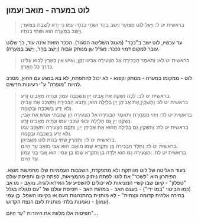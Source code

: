 ## לוט במערה - מואב ועמון

> בראשית יט ל: וַיַּעַל לוֹט מִצּוֹעַר וַיֵּשֶׁב בָּהָר וּשְׁתֵּי בְנֹתָיו עִמּוֹ כִּי יָרֵא לָשֶׁבֶת בְּצוֹעַר; וַיֵּשֶׁב בַּמְּעָרָה הוּא וּשְׁתֵּי בְנֹתָיו.  

עד עכשיו, לוט ישב ב"כִּכָּר" (מעגל השליטה הסגור). הככר הזאת אינה עוד, כך שלוט עובר למקום דמוי כככר: מגדל שן מנותק וגבוה (וַיֵּשֶׁב בָּהָר, וַיֵּשֶׁב בַּמְּעָרָה).

> בראשית יט לא: וַתֹּאמֶר הַבְּכִירָה אֶל הַצְּעִירָה אָבִינוּ זָקֵן; וְאִישׁ אֵין בָּאָרֶץ לָבוֹא עָלֵינוּ כְּדֶרֶךְ כָּל הָאָרֶץ.  

לוט - ממקומו במערה - מנותק וקפוא - לא יכול להתפתח, לא בא במגע עם החוץ, מסרב להיות "מופרה" ע"י רעיונות חדשים.

> בראשית יט לב: לְכָה נַשְׁקֶה אֶת אָבִינוּ יַיִן וְנִשְׁכְּבָה עִמּוֹ; וּנְחַיֶּה מֵאָבִינוּ זָרַע.  
> בראשית יט לג: וַתַּשְׁקֶיןָ אֶת אֲבִיהֶן יַיִן בַּלַּיְלָה הוּא; וַתָּבֹא הַבְּכִירָה וַתִּשְׁכַּב אֶת אָבִיהָ וְלֹא יָדַע בְּשִׁכְבָהּ וּבְקוּמָהּ.  
> בראשית יט לד: וַיְהִי מִמָּחֳרָת וַתֹּאמֶר הַבְּכִירָה אֶל הַצְּעִירָה הֵן שָׁכַבְתִּי אֶמֶשׁ אֶת אָבִי; נַשְׁקֶנּוּ יַיִן גַּם הַלַּיְלָה וּבֹאִי שִׁכְבִי עִמּוֹ וּנְחַיֶּה מֵאָבִינוּ זָרַע.  
> בראשית יט לה: וַתַּשְׁקֶיןָ גַּם בַּלַּיְלָה הַהוּא אֶת אֲבִיהֶן יָיִן; וַתָּקָם הַצְּעִירָה וַתִּשְׁכַּב עִמּוֹ וְלֹא יָדַע בְּשִׁכְבָהּ וּבְקֻמָהּ.  
> בראשית יט לו: וַתַּהֲרֶיןָ שְׁתֵּי בְנוֹת לוֹט מֵאֲבִיהֶן.  
> בראשית יט לז: וַתֵּלֶד הַבְּכִירָה בֵּן וַתִּקְרָא שְׁמוֹ מוֹאָב: הוּא אֲבִי מוֹאָב עַד הַיּוֹם.  
> בראשית יט לח: וְהַצְּעִירָה גַם הִוא יָלְדָה בֵּן וַתִּקְרָא שְׁמוֹ בֶּן עַמִּי: הוּא אֲבִי בְנֵי עַמּוֹן עַד הַיּוֹם.  

בעוד האליטה של לוט מנותקת ולא מתפקדת, השכבות העממיות שלו מחפשות מוצא.
הפיתרון הוא "לשכר" את לוט: לפתח ניתוק מהמציאות, לפתח קיום ותפיסת עולם "טפלון" - קיום שבו קשיי המציאות לא יכולים להשפיע על האידאולוגיה.
מוֹאָב - מוֹ אָב (כמו הביטוי "במוֹ ידי") - בעצם האב - במהות האב - תפיסת עולם של "עם סגולה בגלל בחירה אלהית קדומה ונצחית" - לא מותנית בהתנהגות העם או בקיומו השפל.
בֶּן עַמִּי (עַמּוֹן) - נאמנות בלתי מותנית לעם הנצח הקדוש.

תפיסות אלו מלוות את היהדות "עַד הַיּוֹם"...



